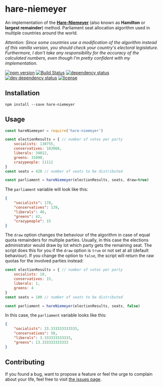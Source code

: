 # hare-niemeyer

An implementation of the **[Hare-Niemeyer](https://en.wikipedia.org/wiki/Largest_remainder_method)** (also known as **Hamilton** or **largest remainder**) method. Parliament seat allocation algorithm used in multiple countries around the world.

*Attention: Since some countries use a modification of the algorithm instead of this vanilla version, you should check your country's electoral legislature. Furthermore, I don't take any responsibility for the accuracy of the calculated numbers, even though I'm pretty confident with my implementation.*

[![npm version](https://img.shields.io/npm/v/hare-niemeyer.svg)](https://www.npmjs.com/package/hare-niemeyer)
[![Build Status](https://travis-ci.org/juliuste/hare-niemeyer.svg?branch=master)](https://travis-ci.org/juliuste/hare-niemeyer)
[![dependency status](https://img.shields.io/david/juliuste/hare-niemeyer.svg)](https://david-dm.org/juliuste/hare-niemeyer)
[![dev dependency status](https://img.shields.io/david/dev/juliuste/hare-niemeyer.svg)](https://david-dm.org/juliuste/hare-niemeyer#info=devDependencies)
[![license](https://img.shields.io/github/license/juliuste/hare-niemeyer.svg?style=flat)](LICENSE)

## Installation

```shell
npm install --save hare-niemeyer
```

## Usage

```js
const hareNiemeyer = require('hare-niemeyer')

const electionResults = { // number of votes per party
	socialists: 130755,
	conservatives: 102068,
	liberals: 34012,
	greens: 31090,
	crazypeople: 11111
}
const seats = 420 // number of seats to be distributed

const parliament = hareNiemeyer(electionResults, seats, draw=true)
```

The `parliament` variable will look like this:

```json
{
	"socialists": 178,
	"conservatives": 139,
	"liberals": 46,
	"greens": 42,
	"crazypeople": 15
}
```

The `draw` option changes the behaviour of the algorithm in case of equal quota remainders for multiple parties. Usually, in this case the elections administrator would draw by lot which party gets the remaining seat. The script does this for you if the `draw` option is `true` or not set at all (default behaviour). If you change the option to `false`, the script will return the raw quotas for the involved parties instead:

```js
const electionResults = { // number of votes per party
	socialists: 10,
	conservatives: 15,
	liberals: 1,
	greens: 4
}
const seats = 100 // number of seats to be distributed

const parliament = hareNiemeyer(electionResults, seats, false)
```

In this case, the `parliament` variable looks like this:

```json
{
	"socialists": 33.333333333333,
	"conservatives": 50,
	"liberals": 3.333333333333,
	"greens": 13.333333333333
}
```

## Contributing

If you found a bug, want to propose a feature or feel the urge to complain about your life, feel free to visit [the issues page](https://github.com/juliuste/hare-niemeyer/issues).